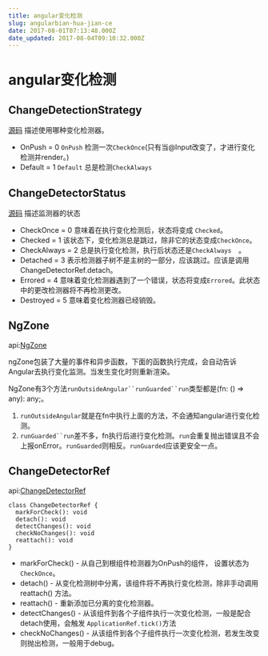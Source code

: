 ```yaml
---
title: angular变化检测
slug: angularbian-hua-jian-ce
date: 2017-08-01T07:13:48.000Z
date_updated: 2017-08-04T09:10:32.000Z
---
```


# angular变化检测

## ChangeDetectionStrategy

[源码](https://github.com/angular/angular/blob/master/packages/core/src/change_detection/constants.ts)  描述使用哪种变化检测器。

- OnPush = 0   `OnPush` 检测一次`CheckOnce`(只有当@Input改变了，才进行变化检测并render。)
- Default = 1  `Default` 总是检测`CheckAlways  `

## ChangeDetectorStatus

[源码](https://github.com/angular/angular/blob/master/packages/core/src/change_detection/constants.ts)  描述监测器的状态

- CheckOnce = 0  意味着在执行变化检测后，状态将变成 `Checked`。
- Checked = 1  该状态下，变化检测总是跳过，除非它的状态变成`CheckOnce`。
- CheckAlways = 2  总是执行变化检测，执行后状态还是`CheckAlways  `。
- Detached = 3  表示检测器子树不是主树的一部分，应该跳过。应该是调用ChangeDetectorRef.detach。
- Errored = 4  意味着变化检测器遇到了一个错误，状态将变成`Errored`。此状态中的更改检测器将不再检测更改。
- Destroyed = 5  意味着变化检测器已经销毁。

## NgZone

api:[NgZone](https://angular.io/api/core/NgZone)

ngZone包装了大量的事件和异步函数，下面的函数执行完成，会自动告诉Angular去执行变化监测。当发生变化时则重新渲染。

NgZone有3个方法`runOutsideAngular``runGuarded``run`类型都是(fn: () => any): any;。

1. `runOutsideAngular`就是在fn中执行上面的方法，不会通知angular进行变化检测。
2. `runGuarded``run`差不多，fn执行后进行变化检测。`run`会重复抛出错误且不会上报onError。`runGuarded`则相反。`runGuarded`应该更安全一点。

## ChangeDetectorRef

api:[ChangeDetectorRef](https://angular.io/api/core/ChangeDetectorRef#detectChanges)

    class ChangeDetectorRef {
      markForCheck(): void
      detach(): void
      detectChanges(): void
      checkNoChanges(): void
      reattach(): void
    }
    

- markForCheck() - 从自己到根组件检测器为OnPush的组件， 设置状态为`CheckOnce`。
- detach() - 从变化检测树中分离，该组件将不再执行变化检测，除非手动调用 reattach() 方法。
- reattach() - 重新添加已分离的变化检测器。
- detectChanges() - 从该组件到各个子组件执行一次变化检测，一般是配合detach使用，会触发 `ApplicationRef.tick()`方法
- checkNoChanges() - 从该组件到各个子组件执行一次变化检测，若发生改变则抛出检测，一般用于debug。
